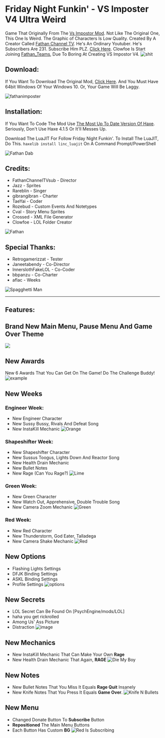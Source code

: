 # Friday Night Funkin' - VS Imposter V4 Ultra Weird
Game That Originally From The [Vs Impostor Mod](https://gamebanana.com/mods/55652). Not Like The Original One, This One Is Weird. The Graphic of Characters Is Low Quality.
Created By A Creator Called [Fathan Channel TV](https://twitter.com/FathanChannelTV). He's An Ordinary Youtuber. He's Subscribers Are 231. Subscribe Him PLZ. [Click Here](https://youtube.com/c/FathanChannelTV).
Clowfoe Is Start Joining [Fathan_Teams](https://www.youtube.com/channel/UCg4S-Cxkr8CB24prjHVdRmA), Due To Boring At Creating VS Impostor V4.
![shit](https://user-images.githubusercontent.com/96095677/146099221-52088fec-f217-42fc-8af6-27c6fa2938a7.png)

## Download:
If You Want To Download The Original Mod, [Click Here](https://gamebanana.com/mods/342732).
And You Must Have 64bit Windows Of Your Windows 10. Or, Your Game Will Be Laggy.

![fathanimposter](https://user-images.githubusercontent.com/96095677/146099419-432df507-bda3-4b0a-935a-521598d8d2e7.png)


## Installation:
If You Want To Code The Mod Use [The Most Up To Date Version Of Haxe](https://haxe.org/download/). Seriously, Don't Use
Haxe 4.1.5 Or It'll Messes Up.

Download The LuaJIT For Follow Friday Night Funkin'.
To Install The LuaJIT, Do This. `haxelib install linc_luajit` On A Command Prompt/PowerShell

![Fathan Dab](https://user-images.githubusercontent.com/96095677/146099494-4fbec0ac-fe1f-4423-9586-2a4aacf1574f.jpg)
## Credits:
* FathanChannelTVsub - Director
* Jazz - Sprites
* Rareblin - Singer
* gibrangibran - Charter
* TaeYai - Coder
* Rozebud - Custom Events And Notetypes
* Cval - Story Menu Sprites
* Crossed - XML File Generator
* Clowfoe - LOL Folder Creator

![Fathan](https://user-images.githubusercontent.com/96095677/146099697-234c30c6-3212-4b7b-981c-38e484c4d9b7.jpg)


## Special Thanks:
* Retrogamerizzat - Tester
* Janeetabendy - Co-Director
* InnerslothFakeLOL - Co-Coder
* bbpanzu - Co-Charter
* aflac - Weeks

![Spagghetti Man](https://user-images.githubusercontent.com/96095677/146099718-0e08a1b5-439c-4fce-9d0e-153f8ee7021e.jpg)

____________________________

## Features:

## Brand New Main Menu, Pause Menu And Game Over Theme
![](https://i.ytimg.com/an_webp/31p4yVdORrg/mqdefault_6s.webp?du=3000&sqp=COCg4Y0G&rs=AOn4CLCmbqTCxE9OsaAu8_ICu_A9kvPSyg)

## New Awards
New 6 Awards That You Can Get On The Game! Do The Challenge Buddy!
![example](https://user-images.githubusercontent.com/96095677/145975658-6d73117c-9a55-449b-bd7a-37d194cb5998.png)

## New Weeks
### Engineer Week:
* New Engineer Character
* New Sussy Bussy, Rivals And Defeat Song
* New InstaKill Mechanic
![Orange](https://user-images.githubusercontent.com/96095677/145975815-8b68572e-ea93-4543-a9d8-a5a13a0886ed.png)

### Shapeshifter Week:
* New Shapeshifter Character
* New Sussus Toogus, Lights Down And Reactor Song
* New Health Drain Mechanic
* New Bullet Notes
* New Rage (Can You Rage?)
![Lime](https://user-images.githubusercontent.com/96095677/145975881-a717acdc-968e-41a2-9b4b-bd238d47b062.png)

### Green Week:
* New Green Character
* New Watch Out, Apprehensive, Double Trouble Song
* New Camera Zoom Mechanic
![Green](https://user-images.githubusercontent.com/96095677/145975908-5e0bbc78-5af5-4fca-aa4e-6e5e04e7f5cd.png)

### Red Week:
* New Red Character
* New Thunderstorm, God Eater, Talladega
* New Camera Shake Mechanic
![Red](https://user-images.githubusercontent.com/96095677/145975935-66a3fdb0-4288-4e84-a97f-a561ba3408b0.png)


## New Options
* Flashing Lights Settings
* DFJK Binding Settings
* ASKL Binding Settings
* Profile Settings
![options](https://user-images.githubusercontent.com/96095677/145976548-07bce09b-4331-46f5-be3d-3fa88cf2f0bb.png)


## New Secrets
* LOL Secret Can Be Found On [PsychEngine/mods/LOL]
* haha you get rickrolled
* Among Us' Ass Picture
* Distraction
![image](https://user-images.githubusercontent.com/96095677/145976660-d80ff900-5ada-4573-9700-f42170bca66a.png)

## New Mechanics
* New InstaKill Mechanic That Can Make Your Own **Rage**
* New Health Drain Mechanic That Again, **RAGE**
![Die My Boy](https://user-images.githubusercontent.com/96095677/146101210-6700e6ed-7e95-48ea-8cea-666de36959e6.png)

## New Notes
* New Bullet Notes That You Miss It Equals **Rage Quit** Insanely
* New Knife Notes That You Press It Equals **Game Over**.
![Knife N Bullets](https://user-images.githubusercontent.com/96095677/146100571-fbcd98ae-5366-42e6-a0d1-5adf4a1f7d30.png)

## New Menu
* Changed Donate Button To **Subscribe** Button
* **Repositioned** The Main Menu Buttons
* Each Button Has Custom **BG**
![Red Is Subscribing](https://user-images.githubusercontent.com/96095677/146102247-503a8a38-423f-48e6-b187-0c9c0d0493eb.png)
